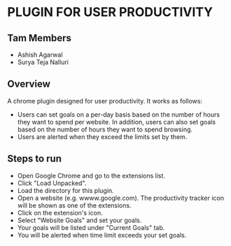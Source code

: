 # PLUGIN FOR USER PRODUCTIVITY

## Tam Members
* Ashish Agarwal
* Surya Teja Nalluri

## Overview
A chrome plugin designed for user productivity.
It works as follows:
* Users can set goals on a per-day basis based on the number of hours they want to spend per website. In addition, users can also set goals based on the number of hours they want to spend browsing.
* Users are alerted when they exceed the limits set by them.

## Steps to run
* Open Google Chrome and go to the extensions list.
* Click "Load Unpacked".
* Load the directory for this plugin.
* Open a website (e.g. wwww.google.com). The productivity tracker icon will be shown as one of the extensions.
* Click on the extension's icon.
* Select "Website Goals" and set your goals.
* Your goals will be listed under "Current Goals" tab.
* You will be alerted when time limit exceeds your set goals.